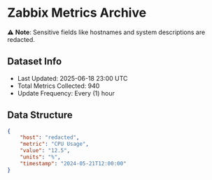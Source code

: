 # Zabbix Metrics Archive

⚠️ **Note**: Sensitive fields like hostnames and system descriptions are redacted.

## Dataset Info
- Last Updated: 2025-06-18 23:00 UTC
- Total Metrics Collected: 940
- Update Frequency: Every (1) hour

## Data Structure
```json
{
    "host": "redacted",
    "metric": "CPU Usage",
    "value": "12.5",
    "units": "%",
    "timestamp": "2024-05-21T12:00:00"
}
```
